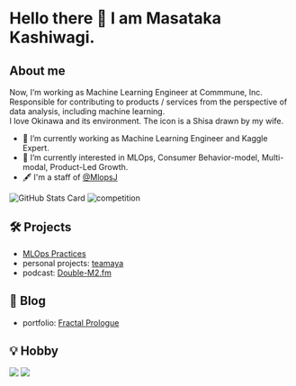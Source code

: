# Hello there 👋 I am Masataka Kashiwagi.
## About me
Now, I’m working as Machine Learning Engineer at Commmune, Inc.  
Responsible for contributing to products / services from the perspective of data analysis, including machine learning.<br>
I love Okinawa and its environment. The icon is a Shisa drawn by my wife.

- 🔭 I’m currently working as Machine Learning Engineer and Kaggle Expert.
- 🌱 I’m currently interested in MLOps, Consumer Behavior-model, Multi-modal, Product-Led Growth.
- 🖋 I'm a staff of [@MlopsJ](https://twitter.com/MlopsJ/) 

![GitHub Stats Card](https://github-readme-stats.vercel.app/api?username=masatakashiwagi&show_icons=true&count_private=true&theme=flag-india)
![competition](https://road-to-kaggle-grandmaster.vercel.app/api/badges/masatakashiwagi/competition/light)

## 🛠 Projects
- [MLOps Practices](https://masatakashiwagi.github.io/mlops-practices/)
- personal projects: [teamaya](https://github.com/masatakashiwagi/teamaya/)
- podcast: [Double-M2.fm](https://anchor.fm/double-m2)

## 📮 Blog
- portfolio: [Fractal Prologue](https://masatakashiwagi.github.io/portfolio/)

## 💡 Hobby
<p>
  <img src="https://img.shields.io/badge/-Kaggle-20BEFF?style=flat&logo=Kaggle&logoColor=white"/>
  <img src="https://img.shields.io/badge/-Anchor-5000B9?style=flat&logo=Anchor&logoColor=white"/>
</p>

<!-- ## 🧑🏻‍💻 Skill
### Programming Languages
<p>
  <img src="https://img.shields.io/badge/-Python-3776AB?style=flat&logo=Python&logoColor=white"/>
  <img src="https://img.shields.io/badge/-Fortran-734F96?style=flat&logo=Fortran&logoColor=white"/>
</p>

### Machine Learning FrameWorks
<p>
  <img src="https://img.shields.io/badge/-scikit--learn-F7931E?style=flat&logo=scikit-learn&logoColor=white"/>
  <img src="https://img.shields.io/badge/-PyTorch-EE4C2C?style=flat&logo=PyTorch&logoColor=white"/>
  <img src="https://img.shields.io/badge/-Tensorflow-FF6F00?style=flat&logo=Tensorflow&logoColor=white"/>
  <img src="https://img.shields.io/badge/-Keras-D00000?style=flat&logo=Keras&logoColor=white"/>
</p>

### Infrastructure Services
<p>
  <img src="https://img.shields.io/badge/-Docker-2496ED?style=flat&logo=Docker&logoColor=white"/>
  <img src="https://img.shields.io/badge/-Amazon%20AWS-232F3E?style=flat&logo=Amazon%20AWS&logoColor=white"/>
  <img src="https://img.shields.io/badge/-Google%20BigQuery-4285F4?style=flat&logo=Google%20Cloud&logoColor=white"/>
</p>

### Data Analysis
<p>
  <img src="https://img.shields.io/badge/-Jupyter-F37626?style=flat&logo=Jupyter&logoColor=white"/>
</p>

### Tools
<p>
  <img src="https://img.shields.io/badge/-Git-F44D27?style=flat&logo=Git&logoColor=white"/>
  <img src="https://img.shields.io/badge/-Github-181717?style=flat&logo=GitHub&logoColor=white"/>
  <img src="https://img.shields.io/badge/-Slack-4A154B?style=flat&logo=Slack&logoColor=white"/>
</p>
 -->
<!-- https://simpleicons.org/ -->
